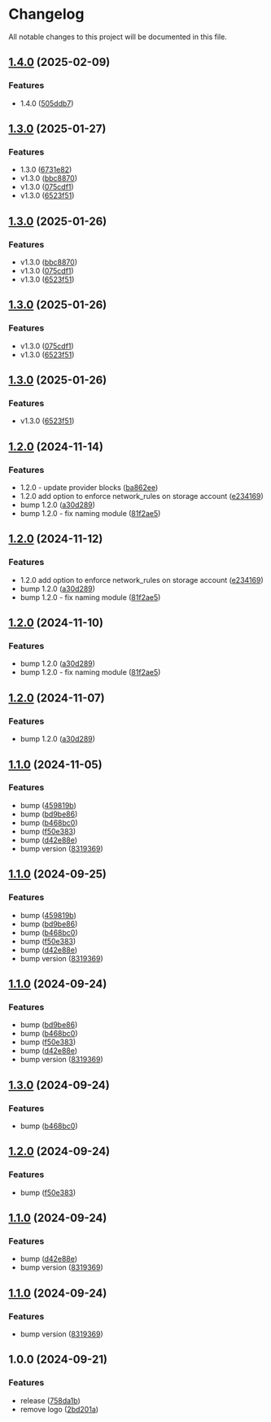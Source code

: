 # Changelog

All notable changes to this project will be documented in this file.

## [1.4.0](https://github.com/gofireflyio/terraform-firefly-azure-onboarding/compare/v1.3.0...v1.4.0) (2025-02-09)


### Features

* 1.4.0 ([505ddb7](https://github.com/gofireflyio/terraform-firefly-azure-onboarding/commit/505ddb79809e7f2f96774f3bbe3f59b92991ace7))

## [1.3.0](https://github.com/gofireflyio/terraform-firefly-azure-onboarding/compare/v1.2.0...v1.3.0) (2025-01-27)


### Features

* 1.3.0 ([6731e82](https://github.com/gofireflyio/terraform-firefly-azure-onboarding/commit/6731e82c2fc572498258dbd320fbd4eaac9e2a40))
* v1.3.0 ([bbc8870](https://github.com/gofireflyio/terraform-firefly-azure-onboarding/commit/bbc887004250184a7441d7592cd76bed8134ee0f))
* v1.3.0 ([075cdf1](https://github.com/gofireflyio/terraform-firefly-azure-onboarding/commit/075cdf10c5b8d634b65457297e932272c74dc19a))
* v1.3.0 ([6523f51](https://github.com/gofireflyio/terraform-firefly-azure-onboarding/commit/6523f51553c6cac412a98e4d71f08405cff14dd0))

## [1.3.0](https://github.com/gofireflyio/terraform-firefly-azure-onboarding/compare/v1.2.0...v1.3.0) (2025-01-26)


### Features

* v1.3.0 ([bbc8870](https://github.com/gofireflyio/terraform-firefly-azure-onboarding/commit/bbc887004250184a7441d7592cd76bed8134ee0f))
* v1.3.0 ([075cdf1](https://github.com/gofireflyio/terraform-firefly-azure-onboarding/commit/075cdf10c5b8d634b65457297e932272c74dc19a))
* v1.3.0 ([6523f51](https://github.com/gofireflyio/terraform-firefly-azure-onboarding/commit/6523f51553c6cac412a98e4d71f08405cff14dd0))

## [1.3.0](https://github.com/gofireflyio/terraform-firefly-azure-onboarding/compare/v1.2.0...v1.3.0) (2025-01-26)


### Features

* v1.3.0 ([075cdf1](https://github.com/gofireflyio/terraform-firefly-azure-onboarding/commit/075cdf10c5b8d634b65457297e932272c74dc19a))
* v1.3.0 ([6523f51](https://github.com/gofireflyio/terraform-firefly-azure-onboarding/commit/6523f51553c6cac412a98e4d71f08405cff14dd0))

## [1.3.0](https://github.com/gofireflyio/terraform-firefly-azure-onboarding/compare/v1.2.0...v1.3.0) (2025-01-26)


### Features

* v1.3.0 ([6523f51](https://github.com/gofireflyio/terraform-firefly-azure-onboarding/commit/6523f51553c6cac412a98e4d71f08405cff14dd0))

## [1.2.0](https://github.com/gofireflyio/terraform-firefly-azure-onboarding/compare/v1.1.0...v1.2.0) (2024-11-14)


### Features

* 1.2.0 - update provider blocks ([ba862ee](https://github.com/gofireflyio/terraform-firefly-azure-onboarding/commit/ba862ee9e5cb4f703a076dca68d89ece8141350e))
* 1.2.0 add option to enforce network_rules on storage account ([e234169](https://github.com/gofireflyio/terraform-firefly-azure-onboarding/commit/e234169450738b1e0d4be7cee2e4231a8add6bdb))
* bump 1.2.0 ([a30d289](https://github.com/gofireflyio/terraform-firefly-azure-onboarding/commit/a30d2899688b5902db81397c85b05eb1bdb57ded))
* bump 1.2.0 - fix naming module ([81f2ae5](https://github.com/gofireflyio/terraform-firefly-azure-onboarding/commit/81f2ae53ccb776975481d8d31aebeba02ac144f1))

## [1.2.0](https://github.com/gofireflyio/terraform-firefly-azure-onboarding/compare/v1.1.0...v1.2.0) (2024-11-12)


### Features

* 1.2.0 add option to enforce network_rules on storage account ([e234169](https://github.com/gofireflyio/terraform-firefly-azure-onboarding/commit/e234169450738b1e0d4be7cee2e4231a8add6bdb))
* bump 1.2.0 ([a30d289](https://github.com/gofireflyio/terraform-firefly-azure-onboarding/commit/a30d2899688b5902db81397c85b05eb1bdb57ded))
* bump 1.2.0 - fix naming module ([81f2ae5](https://github.com/gofireflyio/terraform-firefly-azure-onboarding/commit/81f2ae53ccb776975481d8d31aebeba02ac144f1))

## [1.2.0](https://github.com/gofireflyio/terraform-firefly-azure-onboarding/compare/v1.1.0...v1.2.0) (2024-11-10)


### Features

* bump 1.2.0 ([a30d289](https://github.com/gofireflyio/terraform-firefly-azure-onboarding/commit/a30d2899688b5902db81397c85b05eb1bdb57ded))
* bump 1.2.0 - fix naming module ([81f2ae5](https://github.com/gofireflyio/terraform-firefly-azure-onboarding/commit/81f2ae53ccb776975481d8d31aebeba02ac144f1))

## [1.2.0](https://github.com/gofireflyio/terraform-firefly-azure-onboarding/compare/v1.1.0...v1.2.0) (2024-11-07)


### Features

* bump 1.2.0 ([a30d289](https://github.com/gofireflyio/terraform-firefly-azure-onboarding/commit/a30d2899688b5902db81397c85b05eb1bdb57ded))

## [1.1.0](https://github.com/gofireflyio/terraform-firefly-azure-onboarding/compare/v1.0.0...v1.1.0) (2024-11-05)


### Features

* bump ([459819b](https://github.com/gofireflyio/terraform-firefly-azure-onboarding/commit/459819bb18d39f191530d9ba71aa46fb0c4cdf8d))
* bump ([bd9be86](https://github.com/gofireflyio/terraform-firefly-azure-onboarding/commit/bd9be86141086220d01eefad51b467be02017c31))
* bump ([b468bc0](https://github.com/gofireflyio/terraform-firefly-azure-onboarding/commit/b468bc0e4c689e645ee7f93f14c301cfe8c1cc5f))
* bump ([f50e383](https://github.com/gofireflyio/terraform-firefly-azure-onboarding/commit/f50e383bfa14600493b651e89af6d016b34cc31a))
* bump ([d42e88e](https://github.com/gofireflyio/terraform-firefly-azure-onboarding/commit/d42e88e258b1a0deb18016a4e77c6ece58047dd4))
* bump version ([8319369](https://github.com/gofireflyio/terraform-firefly-azure-onboarding/commit/831936930df8c222da4fc9593ac28dd81c08dc07))

## [1.1.0](https://github.com/gofireflyio/terraform-firefly-azure-onboarding/compare/v1.0.0...v1.1.0) (2024-09-25)


### Features

* bump ([459819b](https://github.com/gofireflyio/terraform-firefly-azure-onboarding/commit/459819bb18d39f191530d9ba71aa46fb0c4cdf8d))
* bump ([bd9be86](https://github.com/gofireflyio/terraform-firefly-azure-onboarding/commit/bd9be86141086220d01eefad51b467be02017c31))
* bump ([b468bc0](https://github.com/gofireflyio/terraform-firefly-azure-onboarding/commit/b468bc0e4c689e645ee7f93f14c301cfe8c1cc5f))
* bump ([f50e383](https://github.com/gofireflyio/terraform-firefly-azure-onboarding/commit/f50e383bfa14600493b651e89af6d016b34cc31a))
* bump ([d42e88e](https://github.com/gofireflyio/terraform-firefly-azure-onboarding/commit/d42e88e258b1a0deb18016a4e77c6ece58047dd4))
* bump version ([8319369](https://github.com/gofireflyio/terraform-firefly-azure-onboarding/commit/831936930df8c222da4fc9593ac28dd81c08dc07))

## [1.1.0](https://github.com/gofireflyio/terraform-firefly-azure-onboarding/compare/v1.0.0...v1.1.0) (2024-09-24)


### Features

* bump ([bd9be86](https://github.com/gofireflyio/terraform-firefly-azure-onboarding/commit/bd9be86141086220d01eefad51b467be02017c31))
* bump ([b468bc0](https://github.com/gofireflyio/terraform-firefly-azure-onboarding/commit/b468bc0e4c689e645ee7f93f14c301cfe8c1cc5f))
* bump ([f50e383](https://github.com/gofireflyio/terraform-firefly-azure-onboarding/commit/f50e383bfa14600493b651e89af6d016b34cc31a))
* bump ([d42e88e](https://github.com/gofireflyio/terraform-firefly-azure-onboarding/commit/d42e88e258b1a0deb18016a4e77c6ece58047dd4))
* bump version ([8319369](https://github.com/gofireflyio/terraform-firefly-azure-onboarding/commit/831936930df8c222da4fc9593ac28dd81c08dc07))

## [1.3.0](https://github.com/gofireflyio/terraform-firefly-azure-onboarding/compare/v1.2.0...v1.3.0) (2024-09-24)


### Features

* bump ([b468bc0](https://github.com/gofireflyio/terraform-firefly-azure-onboarding/commit/b468bc0e4c689e645ee7f93f14c301cfe8c1cc5f))

## [1.2.0](https://github.com/gofireflyio/terraform-firefly-azure-onboarding/compare/v1.1.0...v1.2.0) (2024-09-24)


### Features

* bump ([f50e383](https://github.com/gofireflyio/terraform-firefly-azure-onboarding/commit/f50e383bfa14600493b651e89af6d016b34cc31a))

## [1.1.0](https://github.com/gofireflyio/terraform-firefly-azure-onboarding/compare/v1.0.0...v1.1.0) (2024-09-24)


### Features

* bump ([d42e88e](https://github.com/gofireflyio/terraform-firefly-azure-onboarding/commit/d42e88e258b1a0deb18016a4e77c6ece58047dd4))
* bump version ([8319369](https://github.com/gofireflyio/terraform-firefly-azure-onboarding/commit/831936930df8c222da4fc9593ac28dd81c08dc07))

## [1.1.0](https://github.com/gofireflyio/terraform-firefly-azure-onboarding/compare/v1.0.0...v1.1.0) (2024-09-24)


### Features

* bump version ([8319369](https://github.com/gofireflyio/terraform-firefly-azure-onboarding/commit/831936930df8c222da4fc9593ac28dd81c08dc07))

## 1.0.0 (2024-09-21)


### Features

* release ([758da1b](https://github.com/gofireflyio/terraform-firefly-azure-onboarding/commit/758da1bf56c1fa0c08d0a13c92d697e4c0f754bf))
* remove logo ([2bd201a](https://github.com/gofireflyio/terraform-firefly-azure-onboarding/commit/2bd201abee15069be1949fb355825dce3677e4e6))

